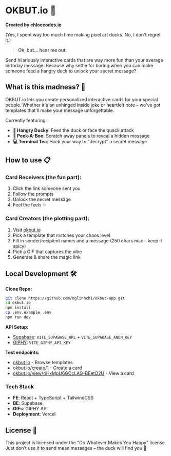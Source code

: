 # OKBUT.io 🦆

**Created by [chloecodes.io](https://chloecodes.io)**

(Yes, I spent way too much time making pixel art ducks. No, I don't regret it.)

> **Ok, but... hear me out.**

Send hilariously interactive cards that are way more fun than your average birthday message. Because why settle for boring when you can make someone feed a hangry duck to unlock your secret message?

## What is this madness? 🤔

OKBUT.io lets you create personalized interactive cards for your special people. Whether it's an unhinged inside joke or heartfelt note – we've got templates that'll make your message unforgettable.

Currently featuring:

- **🦆 Hangry Ducky**: Feed the duck or face the quack attack
- **🎫 Peek-A-Boo**: Scratch away panels to reveal a hidden message
- **💻 Terminal Tea**: Hack your way to "decrypt" a secret message

## How to use 📋

### Card Receivers (the fun part):

1. Click the link someone sent you
2. Follow the prompts
3. Unlock the secret message
4. Feel the feels ✨

### Card Creators (the plotting part):

1. Visit [okbut.io](https://okbut.io)
2. Pick a template that matches your chaos level
3. Fill in sender/recipient names and a message (250 chars max – keep it spicy)
4. Pick a GIF that captures the vibe
5. Generate & share the magic link

## Local Development 🛠️

**Clone Repo:**

```bash
git clone https://github.com/nglinhchi/okbut-app.git
cd okbut.io
npm install
cp .env.example .env
npm run dev
```

**API Setup:**

- [Supabase](https://supabase.com): `VITE_SUPABASE_URL` + `VITE_SUPABASE_ANON_KEY`
- [GIPHY](https://developers.giphy.com): `VITE_GIPHY_API_KEY`

**Test endpoints:**

- [okbut.io](https://okbut.io) - Browse templates
- [okbut.io/create/1](https://okbut.io/create/1) - Create a card
- [okbut.io/view/4HxMpU6GCcLAG-BEetO2U](https://okbut.io/view/4HxMpU6GCcLAG-BEetO2U) - View a card

### Tech Stack

- **FE**: React + TypeScript + TailwindCSS
- **BE**: Supabase
- **GIFs**: GIPHY API
- **Deployment**: Vercel

## License 📄

This project is licensed under the "Do Whatever Makes You Happy" license.
Just don't use it to send mean messages – the duck will find you 🦆
